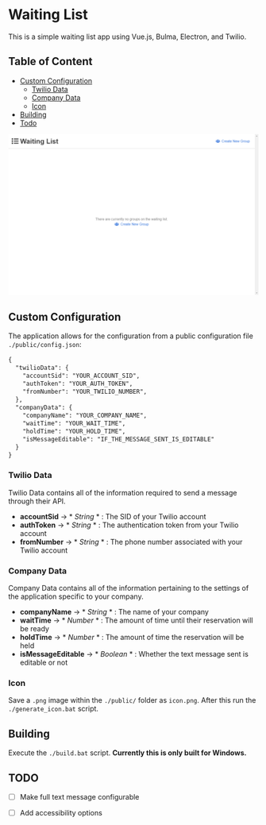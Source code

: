 # Waiting List

This is a simple waiting list app using Vue.js, Bulma, Electron, and Twilio.  

## Table of Content
- [Custom Configuration](#custom-configuration)
  - [Twilio Data](#twilio-data)
  - [Company Data](#company-data)
  - [Icon](#icon)
- [Building](#building)
- [Todo](#todo)


![Waiting List Example](./etc/WaitingListExample.gif)

## Custom Configuration

The application allows for the configuration from a public configuration file `./public/config.json`:
```
{
  "twilioData": {
    "accountSid": "YOUR_ACCOUNT_SID",
    "authToken": "YOUR_AUTH_TOKEN",
    "fromNumber": "YOUR_TWILIO_NUMBER",
  },
  "companyData": {
    "companyName": "YOUR_COMPANY_NAME",
    "waitTime": "YOUR_WAIT_TIME",
    "holdTime": "YOUR_HOLD_TIME",
    "isMessageEditable": "IF_THE_MESSAGE_SENT_IS_EDITABLE"
  }
}
```

### Twilio Data

Twilio Data contains all of the information required to send a message through their API.
- **accountSid** -> * *String* * : The SID of your Twilio account
- **authToken** -> * *String* * : The authentication token from your Twilio account
- **fromNumber** -> * *String* * : The phone number associated with your Twilio account

### Company Data

Company Data contains all of the information pertaining to the settings of the application specific to your company.
- **companyName** -> * *String* * : The name of your company
- **waitTime** -> * *Number* * : The amount of time until their reservation will be ready
- **holdTime** -> * *Number* * : The amount of time the reservation will be held
- **isMessageEditable** -> * *Boolean* * : Whether the text message sent is editable or not

### Icon

Save a `.png` image within the `./public/` folder as `icon.png`.  After this run the `./generate_icon.bat` script.

## Building

Execute the `./build.bat` script.  **Currently this is only built for Windows.**

## TODO

- [ ] Make full text message configurable
- [ ] Add accessibility options

